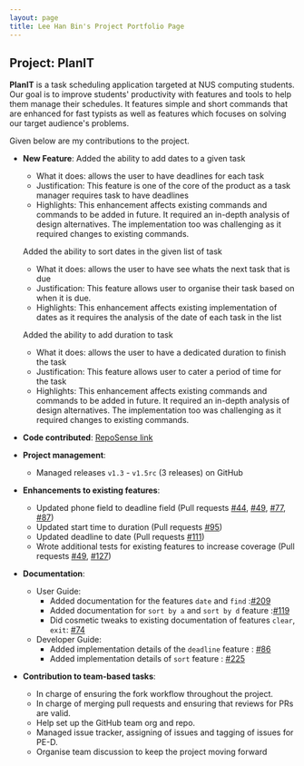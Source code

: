 ```yaml
---
layout: page
title: Lee Han Bin's Project Portfolio Page
---
```


## Project: PlanIT

**PlanIT** is a task scheduling application targeted at NUS computing students. Our goal is to improve students'
productivity with features and tools to help them manage their schedules. It features simple and short commands
that are enhanced for fast typists as well as features which focuses on solving our target audience's problems.

Given below are my contributions to the project.


* **New Feature**: 
  Added the ability to add dates to a given task
  * What it does: allows the user to have deadlines for each task
  * Justification: This feature is one of the core of the product as a task manager requires task to have deadlines
  * Highlights: This enhancement affects existing commands and commands to be added in future. It required an in-depth analysis of design alternatives. The implementation too was challenging as it required changes to existing commands.

  Added the ability to sort dates in the given list of task
  * What it does: allows the user to have see whats the next task that is due
  * Justification: This feature allows user to organise their task based on when it is due.
  * Highlights: This enhancement affects existing implementation of dates as it requires the analysis of the date of each task in the list

  Added the ability to add duration to task
  * What it does: allows the user to have a dedicated duration to finish the task
  * Justification: This feature allows user to cater a period of time for the task
  * Highlights: This enhancement affects existing commands and commands to be added in future. It required an in-depth analysis of design alternatives. The implementation too was challenging as it required changes to existing commands.



* **Code contributed**: [RepoSense link](https://nus-cs2103-ay2021s2.github.io/tp-dashboard/?search=&sort=groupTitle&sortWithin=title&timeframe=commit&mergegroup=&groupSelect=groupByRepos&breakdown=true&checkedFileTypes=docs~functional-code~test-code~other&since=&tabOpen=true&tabType=authorship&tabAuthor=habi39&tabRepo=AY2021S2-CS2103T-T10-2%2Ftp%5Bmaster%5D&authorshipIsMergeGroup=false&authorshipFileTypes=docs~functional-code~test-code&authorshipIsBinaryFileTypeChecked=false)

* **Project management**:
    * Managed releases `v1.3` - `v1.5rc` (3 releases) on GitHub

* **Enhancements to existing features**:
    * Updated phone field to deadline field (Pull requests [\#44](https://github.com/AY2021S2-CS2103T-T10-2/tp/pull/44), [\#49](https://github.com/AY2021S2-CS2103T-T10-2/tp/pull/49), [\#77](https://github.com/AY2021S2-CS2103T-T10-2/tp/pull/77),
      [\#87](https://github.com/AY2021S2-CS2103T-T10-2/tp/pull/87))
    * Updated start time to duration (Pull requests [\#95](https://github.com/AY2021S2-CS2103T-T10-2/tp/pull/95))
    * Updated deadline to date (Pull requests [\#111](https://github.com/AY2021S2-CS2103T-T10-2/tp/pull/111))
    * Wrote additional tests for existing features to increase coverage (Pull requests [\#49](https://github.com/AY2021S2-CS2103T-T10-2/tp/pull/49), [\#127](https://github.com/AY2021S2-CS2103T-T10-2/tp/pull/127))

* **Documentation**:
    * User Guide:
        * Added documentation for the features `date` and `find` :[\#209](https://github.com/AY2021S2-CS2103T-T10-2/tp/pull/209)
        * Added documentation for `sort by a` and `sort by d` feature :[\#119](https://github.com/AY2021S2-CS2103T-T10-2/tp/pull/119)
        * Did cosmetic tweaks to existing documentation of features `clear`, `exit`: [\#74]()
    * Developer Guide:
        * Added implementation details of the `deadline` feature : [\#86](https://github.com/AY2021S2-CS2103T-T10-2/tp/pull/86)
        * Added implementation details of `sort` feature : [\#225](https://github.com/AY2021S2-CS2103T-T10-2/tp/pull/225)
  
* **Contribution to team-based tasks**:
  * In charge of ensuring the fork workflow throughout the project.
  * In charge of merging pull requests and ensuring that reviews for PRs are valid.
  * Help set up the GitHub team org and repo.
  * Managed issue tracker, assigning of issues and tagging of issues for PE-D.
  * Organise team discussion to keep the project moving forward

